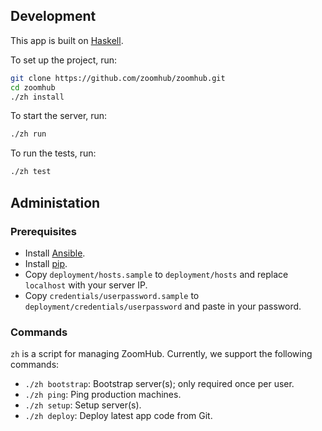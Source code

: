 ## Development

This app is built on [Haskell].

To set up the project, run:

```bash
git clone https://github.com/zoomhub/zoomhub.git
cd zoomhub
./zh install
```

To start the server, run:

```bash
./zh run
```

To run the tests, run:

```bash
./zh test
```

## Administation

### Prerequisites

-   Install [Ansible](http://docs.ansible.com/).
-   Install [pip](https://pypi.python.org/pypi/pip).
-   Copy `deployment/hosts.sample` to `deployment/hosts` and replace
    `localhost` with your server IP.
-   Copy `credentials/userpassword.sample` to
    `deployment/credentials/userpassword` and paste in your password.

### Commands

`zh` is a script for managing ZoomHub. Currently, we support the following
commands:

-   `./zh bootstrap`: Bootstrap server(s); only required once per user.
-   `./zh ping`: Ping production machines.
-   `./zh setup`: Setup server(s).
-   `./zh deploy`: Deploy latest app code from Git.


[Haskell]: https://www.haskell.org
